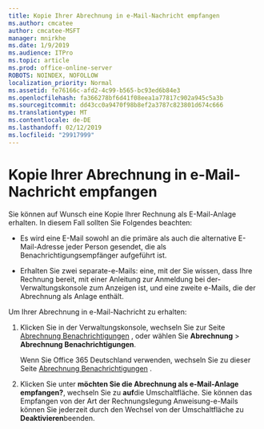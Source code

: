 ```yaml
---
title: Kopie Ihrer Abrechnung in e-Mail-Nachricht empfangen
ms.author: cmcatee
author: cmcatee-MSFT
manager: mnirkhe
ms.date: 1/9/2019
ms.audience: ITPro
ms.topic: article
ms.prod: office-online-server
ROBOTS: NOINDEX, NOFOLLOW
localization_priority: Normal
ms.assetid: fe76166c-afd2-4c99-b565-bc93ed6b84e3
ms.openlocfilehash: fa366278bf6d41f08eea1a77817c902a945c5a3b
ms.sourcegitcommit: dd43cc0a9470f98b8ef2a3787c823801d674c666
ms.translationtype: MT
ms.contentlocale: de-DE
ms.lasthandoff: 02/12/2019
ms.locfileid: "29917999"
---
```

# <a name="receive-copy-of-your-billing-statement-in-email"></a>Kopie Ihrer Abrechnung in e-Mail-Nachricht empfangen
Sie können auf Wunsch eine Kopie Ihrer Rechnung als E-Mail-Anlage erhalten. In diesem Fall sollten Sie Folgendes beachten:
  
- Es wird eine E-Mail sowohl an die primäre als auch die alternative E-Mail-Adresse jeder Person gesendet, die als Benachrichtigungsempfänger aufgeführt ist.
    
- Erhalten Sie zwei separate-e-Mails: eine, mit der Sie wissen, dass Ihre Rechnung bereit, mit einer Anleitung zur Anmeldung bei der-Verwaltungskonsole zum Anzeigen ist, und eine zweite e-Mails, die der Abrechnung als Anlage enthält.
    
Um Ihrer Abrechnung in e-Mail-Nachricht zu erhalten:
  
1. Klicken Sie in der Verwaltungskonsole, wechseln Sie zur Seite [Abrechnung Benachrichtigungen](https://go.microsoft.com/fwlink/p/?linkid=853212) , oder wählen Sie **Abrechnung** \> **Abrechnung Benachrichtigungen**.
    
    Wenn Sie Office 365 Deutschland verwenden, wechseln Sie zu dieser Seite [Abrechnung Benachrichtigungen](https://go.microsoft.com/fwlink/p/?linkid=853213) . 
    
2. Klicken Sie unter **möchten Sie die Abrechnung als e-Mail-Anlage empfangen?**, wechseln Sie zu **auf**die Umschaltfläche. Sie können das Empfangen von der Art der Rechnungslegung Anweisung-e-Mails können Sie jederzeit durch den Wechsel von der Umschaltfläche zu **Deaktivieren**beenden.
    

